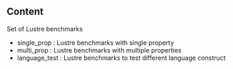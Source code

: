 ## Content

Set of Lustre benchmarks

* single_prop : Lustre benchmarks with single property
* multi_prop : Lustre benchmarks with multiple properties
* language_test : Lustre benchmarks to test different language construct
